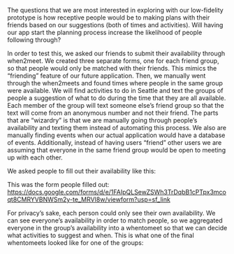 The questions that we are most interested in exploring with our low-fidelity prototype is how receptive people would be to making plans with their friends based on our suggestions (both of times and activities). Will having our app start the planning process increase the likelihood of people following through? 


In order to test this, we asked our friends to submit their availability through when2meet. We created three separate forms, one for each friend group, so that people would only be matched with their friends. This mimics the “friending” feature of our future application. 
Then, we manually went through the when2meets and found times where people in the same group were available. 
We will find activities to do in Seattle and text the groups of people a suggestion of what to do during the time that they are all available. Each member of the group will text someone else’s friend group so that the text will come from an anonymous number and not their friend. 
The parts that are “wizardry” is that we are manually going through people’s availability and texting them instead of automating this process. We also are manually finding events when our actual application would have a database of events. Additionally, instead of having users “friend” other users we are assuming that everyone in the same friend group would be open to meeting up with each other. 












We asked people to fill out their availability like this: 

This was the form people filled out: https://docs.google.com/forms/d/e/1FAIpQLSewZSWh3TrDqbB1cPTpx3mcoqt8CMRYVBNWSm2y-te_MRVI8w/viewform?usp=sf_link


For privacy’s sake, each person could only see their own availability. We can see everyone’s availability in order to match people, so we aggregated everyone in the group’s availability into a whentomeet so that we can decide what activities to suggest and when. This is what one of the final whentomeets looked like for one of the groups:







